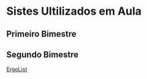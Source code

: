 # Sistes Ultilizados em Aula


## Primeiro Bimestre
  
## Segundo Bimestre
  [ErgoList](http://www.labiutil.inf.ufsc.br/ergolist/)
